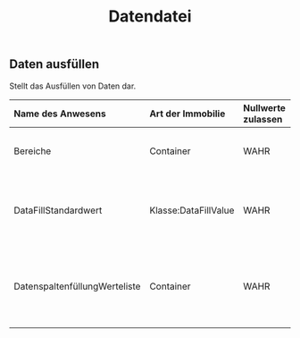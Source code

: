 ﻿---
title: Datendatei
second_title: Aspose.Cells Cloud Documen
type: docs
url: /de/specification/model/datafill/
description: "Aspose.Cells Cloud-Modellspezifikation: DataFill. Müheloses Bearbeiten von Excel und anderen Tabellenkalkulationsdokumenten mit Funktionen wie Öffnen, Generieren, Bearbeiten, Teilen, Zusammenführen, Vergleichen und Konvertieren"
kwords: Excel, Office, Tabellenkalkulation, Cloud REST API, DataFill
weight: 50
---
## **Daten ausfüllen**

 Stellt das Ausfüllen von Daten dar.

| Name des Anwesens| Art der Immobilie| Nullwerte zulassen| Schreibgeschützt| Standardwert| Beschreibung|
|:- |:- |:- |:- |:- |:- |
| Bereiche| Container| WAHR| FALSCH|| Stellt den Bereich der Datenfüllung dar.|
| DataFillStandardwert| Klasse:DataFillValue| WAHR| FALSCH|| Stellt dar, dass die Datenspalte mit dem Standardwert aufgefüllt ist.|
| DatenspaltenfüllungWerteliste| Container| WAHR| FALSCH|| Stellt dar, dass die Datenspalte mit dem angegebenen Wert aufgefüllt ist.|

